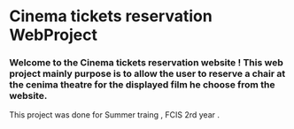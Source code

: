 # Cinema tickets reservation WebProject

### Welcome to the Cinema tickets reservation website ! This web project mainly purpose is to allow the user to reserve a chair at the cenima theatre for the displayed film he choose from the website.
 This project was done for Summer traing , FCIS 2rd year . 

 
